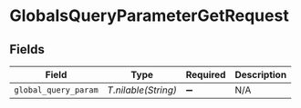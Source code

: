 # GlobalsQueryParameterGetRequest


## Fields

| Field                | Type                 | Required             | Description          |
| -------------------- | -------------------- | -------------------- | -------------------- |
| `global_query_param` | *T.nilable(String)*  | :heavy_minus_sign:   | N/A                  |